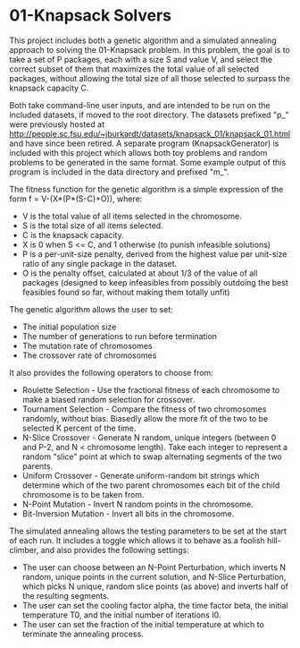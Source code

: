 01-Knapsack Solvers
===================

This project includes both a genetic algorithm and a simulated annealing approach to solving the 01-Knapsack problem. In this problem, the goal is to take a set of P packages, each with a size S and value V, and select the correct subset of them that maximizes the total value of all selected packages, without allowing the total size of all those selected to surpass the knapsack capacity C.

Both take command-line user inputs, and are intended to be run on the included datasets, if moved to the root directory. The datasets prefixed "p_" were previously hosted at http://people.sc.fsu.edu/~jburkardt/datasets/knapsack_01/knapsack_01.html and have since been retired. A separate program (KnapsackGenerator) is included with this project which allows both toy problems and random problems to be generated in the same format. Some example output of this program is included in the data directory and prefixed "m_".

The fitness function for the genetic algorithm is a simple expression of the form f = V-(X*(P*(S-C)+O)), where:
 - V is the total value of all items selected in the chromosome.
 - S is the total size of all items selected.
 - C is the knapsack capacity.
 - X is 0 when S <= C, and 1 otherwise (to punish infeasible solutions)
 - P is a per-unit-size penalty, derived from the highest value per unit-size ratio of any single package in the dataset.
 - O is the penalty offset, calculated at about 1/3 of the value of all packages (designed to keep infeasibles from possibly outdoing the best feasibles found so far, without making them totally unfit)

The genetic algorithm allows the user to set:
 - The initial population size
 - The number of generations to run before termination
 - The mutation rate of chromosomes
 - The crossover rate of chromosomes

It also provides the following operators to choose from:
 - Roulette Selection - Use the fractional fitness of each chromosome to make a biased random selection for crossover.
 - Tournament Selection - Compare the fitness of two chromosomes randomly, without bias. Biasedly allow the more fit of the two to be selected K percent of the time.
 - N-Slice Crossover - Generate N random, unique integers (between 0 and P-2, and N < chromosome length). Take each integer to represent a random "slice" point at which to swap alternating segments of the two parents.
 - Uniform Crossover - Generate uniform-random bit strings which determine which of the two parent chromosomes each bit of the child chromosome is to be taken from.
 - N-Point Mutation - Invert N random points in the chromosome.
 - Bit-Inversion Mutation - Invert all bits in the chromosome.

The simulated annealing allows the testing parameters to be set at the start of each run. It includes a toggle which allows it to behave as a foolish hill-climber, and also provides the following settings:
 - The user can choose between an N-Point Perturbation, which inverts N random, unique points in the current solution, and N-Slice Perturbation, which picks N unique, random slice points (as above) and inverts half of the resulting segments.
 - The user can set the cooling factor alpha, the time factor beta, the initial temperature T0, and the initial number of iterations I0.
 - The user can set the fraction of the initial temperature at which to terminate the annealing process.
